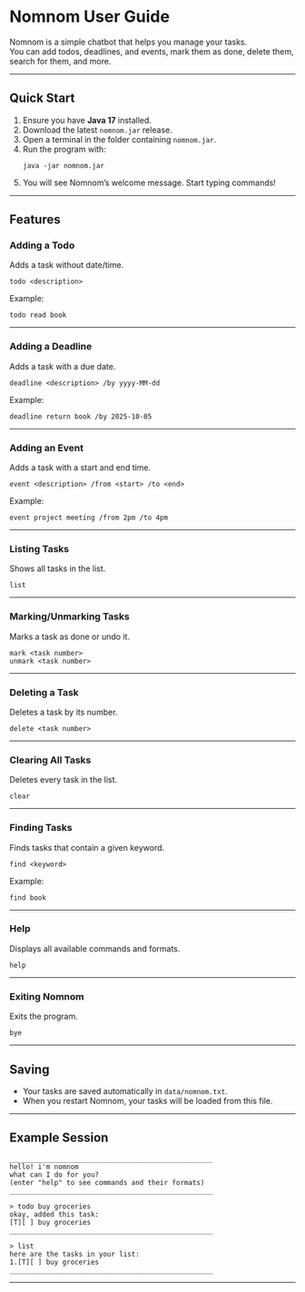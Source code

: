 # Nomnom User Guide

Nomnom is a simple chatbot that helps you manage your tasks.  
You can add todos, deadlines, and events, mark them as done, delete them, search for them, and more.

---

## Quick Start

1. Ensure you have **Java 17** installed.
2. Download the latest `nomnom.jar` release.
3. Open a terminal in the folder containing `nomnom.jar`.
4. Run the program with:
   ```
   java -jar nomnom.jar
   ```
5. You will see Nomnom’s welcome message. Start typing commands!

---

## Features

### Adding a Todo
Adds a task without date/time.
```
todo <description>
```
Example:
```
todo read book
```

---

### Adding a Deadline
Adds a task with a due date.
```
deadline <description> /by yyyy-MM-dd
```
Example:
```
deadline return book /by 2025-10-05
```

---

### Adding an Event
Adds a task with a start and end time.
```
event <description> /from <start> /to <end>
```
Example:
```
event project meeting /from 2pm /to 4pm
```

---

### Listing Tasks
Shows all tasks in the list.
```
list
```

---

### Marking/Unmarking Tasks
Marks a task as done or undo it.
```
mark <task number>
unmark <task number>
```

---

### Deleting a Task
Deletes a task by its number.
```
delete <task number>
```

---

### Clearing All Tasks
Deletes every task in the list.
```
clear
```

---

### Finding Tasks
Finds tasks that contain a given keyword.
```
find <keyword>
```
Example:
```
find book
```

---

### Help
Displays all available commands and formats.
```
help
```

---

### Exiting Nomnom
Exits the program.
```
bye
```

---

## Saving
- Your tasks are saved automatically in `data/nomnom.txt`.
- When you restart Nomnom, your tasks will be loaded from this file.

---

## Example Session

```
__________________________________________________
hello! i'm nomnom 
what can I do for you?
(enter "help" to see commands and their formats)
__________________________________________________

> todo buy groceries
okay, added this task:
[T][ ] buy groceries
__________________________________________________

> list
here are the tasks in your list:
1.[T][ ] buy groceries
__________________________________________________
```

---

